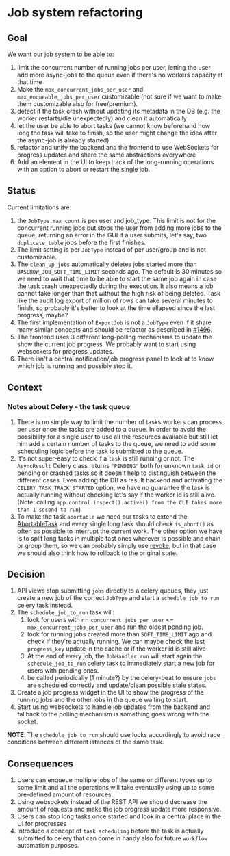 # Job system refactoring

## Goal

We want our job system to be able to:
1. limit the concurrent number of running jobs per user, letting the user add more async-jobs to the queue even if there's no workers capacity at that time
1. Make the `max_concurrent_jobs_per_user` and `max_enqueable_jobs_per_user` customizable (not sure if we want to make them customizable also for free/premium). 
1. detect if the task crash without updating its metadata in the DB (e.g. the worker restarts/die unexpectedly) and clean it automatically
1. let the user be able to abort tasks (we cannot know beforehand how long the task will take to finish, so the user might change the idea after the async-job is already started)
1. refactor and unify the backend and the frontend to use WebSockets for progress updates and share the same abstractions everywhere
1. Add an element in the UI to keep track of the long-running operations with an option to abort or restart the single job.


## Status
Current limitations are:
1. the `JobType.max_count` is per user and job_type. This limit is not for the concurrent running jobs but stops the user from adding more jobs to the queue, returning an error in the GUI if a user submits, let's say, two `duplicate_table` jobs before the first finishes.
1. The limit setting is per `JobType` instead of per user/group and is not customizable.
1. The `clean_up_jobs` automatically deletes jobs started more than `BASEROW_JOB_SOFT_TIME_LIMIT` seconds ago. The default is 30 minutes so we need to wait that time to be able to start the same job again in case the task crash unexpectedly during the execution. It also means a job cannot take longer than that without the high risk of being deleted. Task like the audit log export of million of rows can take several minutes to finish, so probably it's better to look at the time ellapsed since the last progress, maybe?
1. The first implementation of `ExportJob` is not a `JobType` even if it share many similar concepts and should be refactor as described in [#1496](https://gitlab.com/bramw/baserow/-/issues/1496). 
1. The frontend uses 3 different long-polling mechanisms to update the show the current job progress. We probably want to start using websockets for progress updates.
1. There isn't a central notification/job progress panel to look at to know which job is running and possibly stop it.

## Context

### Notes about Celery - the task queue
1. There is no simple way to limit the number of tasks workers can process per user once the tasks are added to a queue. In order to avoid the possibility for a single user to use all the resources available but still let him add a certain number of tasks to the queue, we need to add some scheduling logic before the task is submitted to the queue. 
1. It's not super-easy to check if a `task` is still running or not. The `AsyncResult` Celery class returns `"PENDING"` both for unknown `task_id` or pending or crashed tasks so it doesn't help to distinguish between the different cases. Even adding the DB as result backend and activating the `CELERY_TASK_TRACK_STARTED` option, we have no guarantee the task is actually running without checking let's say if the worker id is still alive. (Note: calling `app.control.inspect().active() from the CLI takes more than 1 second to run`)
1. To make the task `abortable` we need our tasks to extend the [AbortableTask](`https://docs.celeryq.dev/en/stable/reference/celery.contrib.abortable.html`) and every single long task should check `is_abort()` as often as possible to interrupt the current work. The other option we have is to split long tasks in multiple fast ones wherever is possible and chain or group them, so we can probably simply use [revoke](https://docs.celeryq.dev/en/stable/userguide/workers.html#revoke-revoking-tasks), but in that case we should also think how to rollback to the original state.


## Decision
1. API views stop submitting `jobs` directly to a celery queues, they just create a new job of the correct `JobType` and start a `schedule_job_to_run` celery task instead.
1. The `schedule_job_to_run` task will:
    1. look for users with `nr_concurrent_jobs_per_user` <= `max_concurrent_jobs_per_user` and run the oldest pending job.
    1. look for running jobs created more than `SOFT_TIME_LIMIT` ago and check if they're actually running. We can maybe check the last `progress_key` update in the cache or if the worker id is still alive
    1. At the end of every job, the `JobHandler.run` will start again the `schedule_job_to_run` celery task to immediately start a new job for users with pending ones. 
    1. be called periodically (1 minute?) by the celery-beat to ensure `jobs` are scheduled correctly and update/clean possible stale states.
1. Create a job progress widget in the UI to show the progress of the running jobs and the other jobs in the queue waiting to start.
1. Start using websockets to handle job updates from the backend and fallback to the polling mechanism is something goes wrong with the socket.

**NOTE**: The `schedule_job_to_run` should use locks accordingly to avoid race conditions between different istances of the same task. 


## Consequences
1. Users can enqueue multiple jobs of the same or different types up to some limit and all the operations will take eventually using up to some pre-defined amount of resources.
1. Using websockets instead of the REST API we should decrease the amount of requests and make the job progress update more responsive.
1. Users can stop long tasks once started and look in a central place in the UI for progresses
1. Introduce a concept of `task scheduling` before the task is actually submitted to celery that can come in handy also for future `workflow` automation purposes.